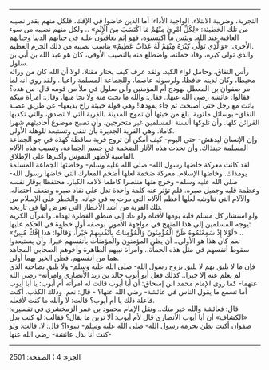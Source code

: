------------------------------------------------------------------------

التجربة، وضريبة الابتلاء، الواجبة الأداء! أما الذين خاضوا في الإفك، فلكل
منهم بقدر نصيبه من تلك الخطيئة: «لِكُلِّ امْرِئٍ مِنْهُمْ مَا اكْتَسَبَ مِنَ الْإِثْمِ» ..
ولكل منهم نصيبه من سوء العاقبة عند الله. وبئس ما اكتسبوه، فهو إثم
يعاقبون عليه في حياتهم الدنيا وحياتهم الأخرى: «وَالَّذِي تَوَلَّى كِبْرَهُ مِنْهُمْ لَهُ
عَذابٌ عَظِيمٌ» يناسب نصيبه من ذلك الجرم العظيم.  
والذي تولى كبره، وقاد حملته، واضطلع منه بالنصيب الأوفى، كان هو عبد الله
بن أبي بن سلول.  
رأس النفاق، وحامل لواء الكيد. ولقد عرف كيف يختار مقتلا، لولا أن الله كان
من ورائه محيطا، وكان لدينه حافظا، ولرسوله عاصما، وللجماعة المسلمة
راعيا.. ولقد روي أنه لما مر صفوان بن المعطل بهودج أم المؤمنين وابن سلول
في ملأ من قومه قال: من هذه؟ فقالوا: عائشة رضي الله عنها.. فقال: والله ما
نجت منه ولا نجا منها. وقال: امرأة نبيكم باتت مع رجل حتى أصبحت ثم جاء
يقودها! وهي قولة خبيثة راح يذيعها- عن طريق عصبة النفاق- بوسائل ملتوية.
بلغ من خبثها أن تموج المدينة بالفرية التي لا تصدق، والتي تكذبها القرائن
كلها. وأن تلوكها ألسنة المسلمين غير متحرجين. وأن تصبح موضوع أحاديثهم
شهرا كاملا. وهي الفرية الجديرة بأن تنفى وتستبعد للوهلة الأولى.  
وإن الإنسان ليدهش- حتى اليوم- كيف أمكن أن تروج فرية ساقطة كهذه في جو
الجماعة المسلمة حينذاك. وأن تحدث هذه الآثار الضخمة في جسم الجماعة، وتسبب
هذه الآلام القاسية لأطهر النفوس وأكبرها على الإطلاق.  
لقد كانت معركة خاضها رسول الله- صلى الله عليه وسلم- وخاضتها الجماعة
المسلمة يومذاك. وخاضها الإسلام. معركة ضخمة لعلها أضخم المعارك التي خاضها
رسول الله- صلى الله عليه وسلم- وخرج منها منتصرا كاظما لآلامه الكبار،
محتفظا بوقار نفسه وعظمة قلبه وجميل صبره. فلم تؤثر عنه كلمة واحدة تدل على
نفاد صبره وضعف احتماله. والآلام التي تناوشه لعلها أعظم الآلام التي مرت
به في حياته. والخطر على الإسلام من تلك الفرية من أشد الأخطار التي تعرض
لها في تاريخه.  
ولو استشار كل مسلم قلبه يومها لأفتاه ولو عاد إلى منطق الفطرة لهداه.
والقرآن الكريم يوجه المسلمين إلى هذا المنهج في مواجهة الأمور، بوصفه أول
خطوة في الحكم عليها:  
«لَوْلا إِذْ سَمِعْتُمُوهُ ظَنَّ الْمُؤْمِنُونَ وَالْمُؤْمِناتُ بِأَنْفُسِهِمْ خَيْراً، وَقالُوا: هذا إِفْكٌ
مُبِينٌ» ..  
نعم كان هذا هو الأولى.. أن يظن المؤمنون والمؤمنات بأنفسهم خيرا. وأن
يستبعدوا سقوط أنفسهم في مثل هذه الحمأة.. وامرأة نبيهم الطاهرة وأخوهم
الصحابي المجاهد هما من أنفسهم. فظن الخير بهما أولى.  
فإن ما لا يليق بهم لا يليق بزوج رسول الله- صلى الله عليه وسلم- ولا يليق
بصاحبه الذي لم يعلم عنه إلا خيرا.. كذلك فعل أبو أيوب خالد بن زيد
الأنصاري وامرأته- رضي الله عنهما- كما روى الإمام محمد ابن إسحاق: أن أبا
أيوب قالت له امرأته أم أيوب: يا أبا أيوب أما تسمع ما يقول الناس في
عائشة- رضي الله عنها؟ - قال: نعم. وذلك الكذب. أكنت فاعلة ذلك يا أم أيوب؟
قالت: لا والله ما كنت لأفعله.  
قال: فعائشة والله خير منك.. ونقل الإمام محمود بن عمر الزمخشري في تفسيره:
«الكشاف» أن أبا أيوب الأنصاري قال لأم أيوب: ألا ترين ما يقال؟ فقالت: لو
كنت بدل صفوان أكنت تظن بحرمة رسول الله- صلى الله عليه وسلم- سوءا؟ قال:
لا. قالت: ولو كنت أنا بدل عائشة- رضي الله عنها-

------------------------------------------------------------------------

الجزء: 4 ¦ الصفحة: 2501

